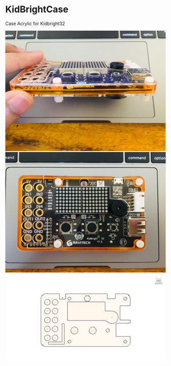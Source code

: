 # KidBrightCase
Case Acrylic for Kidbright32 

![Image of demo](./1_IMG_8291.JPG)
![Image of demo](./2_IMG_2005.JPG)
![Image of demo](./demo-case.png)
